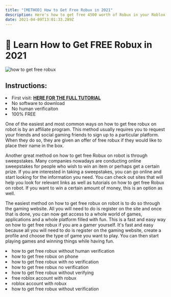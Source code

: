 ```yaml
---
title: "[METHOD] How to Get Free Robux in 2021"
description: Here's how to get free 4500 worth of Robux in your Roblox account in 2021
date: 2021-04-09T13:01:33.289Z
---
```

<h1>👋 Learn How to Get FREE Robux in 2021</h1>

<img src="https://i.imgur.com/Hu0VRwV.jpg" alt="how to get free robux">
<h2>Instructions:</h2>
<li>First visit: <strong><a href="https://hackolo.com/get-roblox-accounts-preloaded-with-4500-robux/">HERE FOR THE FULL TUTORIAL</a></strong></li>
<li>No software to download</li>
<li>No human verificaiton</li>
<li>100% FREE</li>

<p>One of the easiest and most common ways on how to get free robux on robot is by an affiliate program. This method usually requires you to request your friends and social gaming friends to sign up to a particular platform. When they do so, they are given an offer of free robux if they would like to place their name in the box.</p>

<p>Another great method on how to get free Robux on robot is through sweepstakes. Many companies nowadays are conducting online sweepstakes for people who wish to win an item or perhaps get a certain prize. If you are interested in taking a sweepstakes, you can go online and start looking for the information you need. You can check out sites that will help you look for relevant links as well as tutorials on how to get free Robux on robot. If you want to win a certain amount of money, this is an option as well.</p>

<p>The easiest method on how to get free robux on robot is to do so through the gaming website. All you will need to do is register on the site and once that is done, you can now get access to a whole world of games, applications and a whole platform filled with fun. This is a fast and easy way on how to get free robux if you are a gamer yourself. It's fast and easy because all you will need to do is register on the gaming website, create a profile and choose the type of game you want to play. You can then start playing games and winning things while having fun.</p>

<li>how to get free robux without human verification</li>
<li>how to get free robux on phone</li>
<li>how to get free robux with no verification</li>
<li>how to get free robux no verification</li>
<li>how to get free robux without verifying</li>
<li>free roblox account with robux</li>
<li>roblox account with robux</li>
<li>how to get free robux without verification</li>